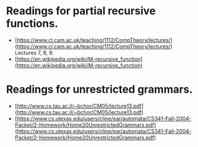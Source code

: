 Readings for partial recursive functions.
=========================================
* [https://www.cl.cam.ac.uk/teaching/1112/CompTheory/lectures/]  (https://www.cl.cam.ac.uk/teaching/1112/CompTheory/lectures/)   Lectures 7, 8, 9.
* [https://en.wikipedia.org/wiki/M-recursive_function](https://en.wikipedia.org/wiki/M-recursive_function)

Readings for unrestricted grammars.
===================================
* [http://www.cs.tau.ac.il/~bchor/CM05/lecture13.pdf] (http://www.cs.tau.ac.il/~bchor/CM05/lecture13.pdf)
* [https://www.cs.utexas.edu/users/cline/ear/automata/CS341-Fall-2004-Packet/2-Homework/Home20UnrestrictedGrammars.pdf] (https://www.cs.utexas.edu/users/cline/ear/automata/CS341-Fall-2004-Packet/2-Homework/Home20UnrestrictedGrammars.pdf)

